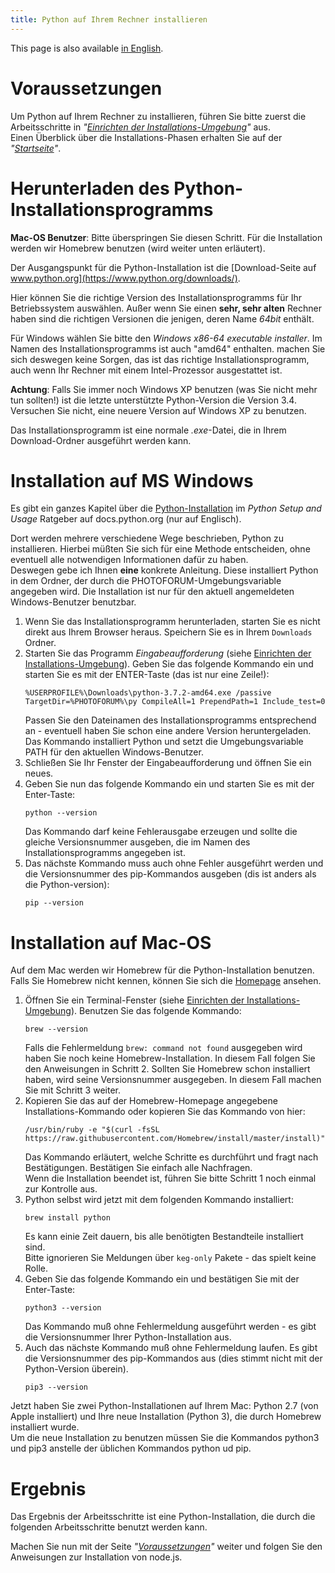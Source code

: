 ```yaml
---
title: Python auf Ihrem Rechner installieren
---
```


This page is also available [in English](../pythonsetup).

# Voraussetzungen

Um Python auf Ihrem Rechner zu installieren, führen Sie bitte zuerst die
Arbeitsschritte in
_"[Einrichten der Installations-Umgebung](../envsetup_de)"_ aus.   
Einen Überblick über die Installations-Phasen erhalten Sie auf der
_"[Startseite](../index_de)"_.

# Herunterladen des Python-Installationsprogramms

**Mac-OS Benutzer**: Bitte überspringen Sie diesen Schritt. Für die Installation
werden wir Homebrew benutzen (wird weiter unten erläutert).

Der Ausgangspunkt für die Python-Installation ist die
[Download-Seite auf www.python.org](https://www.python.org/downloads/).

Hier können Sie die richtige Version des Installationsprogramms für Ihr Betriebssystem
auswählen. Außer wenn Sie einen **sehr, sehr alten** Rechner haben sind die
richtigen Versionen die jenigen, deren Name _64bit_ enthält.

Für Windows wählen Sie bitte den *Windows x86-64 executable installer*.
Im Namen des Installationsprogramms ist auch "amd64" enthalten. machen Sie sich deswegen
keine Sorgen, das ist das richtige Installationsprogramm, auch wenn Ihr Rechner mit
einem Intel-Prozessor ausgestattet ist.

**Achtung**: Falls Sie immer noch Windows XP benutzen (was Sie nicht mehr tun sollten!)
ist die letzte unterstützte Python-Version die Version 3.4. Versuchen Sie nicht, eine
neuere Version auf Windows XP zu benutzen.

Das Installationsprogramm ist eine normale *.exe*-Datei, die in Ihrem Download-Ordner
ausgeführt werden kann.

# Installation auf MS Windows

Es gibt ein ganzes Kapitel über die
[Python-Installation](https://docs.python.org/3/using/windows.html) im
*Python Setup and Usage* Ratgeber auf docs.python.org (nur auf Englisch).

Dort werden mehrere verschiedene Wege beschrieben, Python zu installieren.
Hierbei müßten Sie sich für eine Methode entscheiden, ohne eventuell alle notwendigen
Informationen dafür zu haben.  
Deswegen gebe ich Ihnen **eine** konkrete Anleitung. Diese installiert Python in dem Ordner,
der durch die PHOTOFORUM-Umgebungsvariable angegeben wird. Die Installation ist nur
für den aktuell angemeldeten Windows-Benutzer benutzbar.

1. Wenn Sie das Installationsprogramm herunterladen, starten Sie es nicht direkt aus Ihrem
   Browser heraus. Speichern Sie es in Ihrem `Downloads` Ordner.
2. Starten Sie das Programm _Eingabeaufforderung_ (siehe [Einrichten der Installations-Umgebung](../envsetup_de)).
   Geben Sie das folgende Kommando ein und starten Sie es mit der ENTER-Taste (das ist nur eine Zeile!):   
   ```Shell
   %USERPROFILE%\Downloads\python-3.7.2-amd64.exe /passive TargetDir=%PHOTOFORUM%\py CompileAll=1 PrependPath=1 Include_test=0
   ```
   Passen Sie den Dateinamen des Installationsprogramms entsprechend an - eventuell haben
   Sie schon eine andere Version heruntergeladen.   
   Das Kommando installiert Python und setzt die Umgebungsvariable PATH für den aktuellen
   Windows-Benutzer.  
3. Schließen Sie Ihr Fenster der Eingabeaufforderung und öffnen Sie ein neues.
4. Geben Sie nun das folgende Kommando ein und starten Sie es mit der Enter-Taste:   
   ```Shell
   python --version
   ```
   Das Kommando darf keine Fehlerausgabe erzeugen und sollte die gleiche Versionsnummer ausgeben,
   die im Namen des Installationsprogramms angegeben ist.
5. Das nächste Kommando muss auch ohne Fehler ausgeführt werden und die Versionsnummer des
   pip-Kommandos ausgeben (dis ist anders als die Python-version):   
   ```Shell
   pip --version
   ```

# Installation auf Mac-OS

Auf dem Mac werden wir Homebrew für die Python-Installation benutzen. Falls Sie Homebrew
nicht kennen, können Sie sich die [Homepage](https://brew.sh/index_de) ansehen.

1. Öffnen Sie ein Terminal-Fenster (siehe [Einrichten der Installations-Umgebung](../envsetup_de)).
   Benutzen Sie das folgende Kommando:  
   ```Shell
   brew --version
   ```
   Falls die Fehlermeldung `brew: command not found` ausgegeben wird haben Sie noch keine
   Homebrew-Installation. In diesem Fall folgen Sie den Anweisungen in Schritt 2.
   Sollten Sie Homebrew schon installiert haben, wird seine Versionsnummer ausgegeben. In diesem Fall
   machen Sie mit Schritt 3 weiter.
2. Kopieren Sie das auf der Homebrew-Homepage angegebene Installations-Kommando oder kopieren Sie
   das Kommando von hier:   
   ```Shell
   /usr/bin/ruby -e "$(curl -fsSL https://raw.githubusercontent.com/Homebrew/install/master/install)"
   ```
   Das Kommando erläutert, welche Schritte es durchführt und fragt nach Bestätigungen.
   Bestätigen Sie einfach alle Nachfragen.   
   Wenn die Installation beendet ist, führen Sie bitte Schritt 1 noch einmal zur Kontrolle aus.
3. Python selbst wird jetzt mit dem folgenden Kommando installiert:   
   ```Shell
   brew install python
   ```
   Es kann einie Zeit dauern, bis alle benötigten Bestandteile installiert sind.   
   Bitte ignorieren Sie Meldungen über `keg-only` Pakete - das spielt keine Rolle.
4. Geben Sie das folgende Kommando ein und bestätigen Sie mit der Enter-Taste:   
   ```Shell
   python3 --version
   ```
   Das Kommando muß ohne Fehlermeldung ausgeführt werden - es gibt die Versionsnummer
   Ihrer Python-Installation aus.
5. Auch das nächste Kommando muß ohne Fehlermeldung laufen. Es gibt die Versionsnummer
   des pip-Kommandos aus (dies stimmt nicht mit der Python-Version überein).
   ```Shell
   pip3 --version
   ```

Jetzt haben Sie zwei Python-Installationen auf Ihrem Mac: Python 2.7 (von Apple installiert)
und Ihre neue Installation (Python 3), die durch Homebrew installiert wurde.   
Um die neue Installation zu benutzen müssen Sie die Kommandos python3 und pip3 anstelle der
üblichen Kommandos python ud pip.

# Ergebnis

Das Ergebnis der Arbeitsschritte ist eine Python-Installation, die durch die folgenden
Arbeitsschritte benutzt werden kann.

Machen Sie nun mit der Seite _"[Voraussetzungen](../prerequisites_de)"_ weiter und folgen
Sie den Anweisungen zur Installation von node.js.
